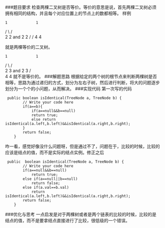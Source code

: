 ###题目要求
检查两棵二叉树是否等价。等价的意思是说，首先两棵二叉树必须拥有相同的结构，并且每个对应位置上的节点上的数都相等。
样例

    1             1
   / \           / \
  2   2   and   2   2
 /             /
4             4

就是两棵等价的二叉树。

    1             1
   / \           / \
  2   3   and   2   3
 /               \
4                 4
就不是等价的。
###解题思路
根据给定的两个树的根节点来判断两棵树是否相等，思路为通过递归的方式，划分为左右子树，然后进行判断，将大的问题逐步划分为一个个的小问题，从而解决。
###实现代码
第一次写的代码

```
 public boolean isIdentical(TreeNode a, TreeNode b) {
        // Write your code here
        if(a==b){
        	if(a==null&&b==null)
        	return true;
        	else return isIdentical(a.left,b.left)&&isIdentical(a.right,b.right);
        }
        return false;
    }
```
咋一看，感觉好像没什么问题呀，但是通过不了，问题在于，比较的时候，比较的应该是结点的值，而不是实际的结点实例。修正之后

```
 public  boolean isIdentical(TreeNode a, TreeNode b) {
        // Write your code here
        if(a==null&&b==null)
        	return true;
        else if(a==null||b==null)
        	return false;
        else if(a.val==b.val)
        	return isIdentical(a.left,b.left)&&isIdentical(a.right,b.right);
        return false;
    }
```
###优化与思考
一点启发是对于两棵树或者是两个链表的比较的时候，比较的是结点的值，而不是要拿结点直接进行了比较，很低级的一个错误。